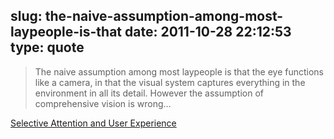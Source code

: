 slug: the-naive-assumption-among-most-laypeople-is-that
date: 2011-10-28 22:12:53
type: quote
---

> The naive assumption among most laypeople is that the eye functions like a camera, in that the visual system captures everything in the environment in all its detail. However the assumption of comprehensive vision is wrong…

[Selective Attention and User Experience](http://uxmag.com/articles/selective-attention-and-user-experience)
